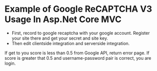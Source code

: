 # Example of Google ReCAPTCHA V3 Usage In Asp.Net Core MVC 
* First, record to google recaptcha with your google account. Register your site there and get your secret and site key.
* Then edit clientside integration and serverside integration.

If get to you score is less than 0.5 from Google API, return error page. If score is greater that 0.5 and username-password pair is correct, you are login.  
